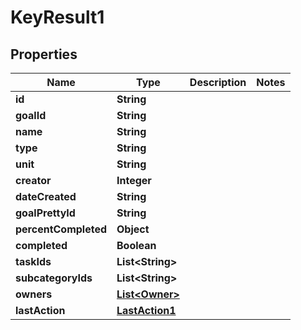 

# KeyResult1


## Properties

| Name | Type | Description | Notes |
|------------ | ------------- | ------------- | -------------|
|**id** | **String** |  |  |
|**goalId** | **String** |  |  |
|**name** | **String** |  |  |
|**type** | **String** |  |  |
|**unit** | **String** |  |  |
|**creator** | **Integer** |  |  |
|**dateCreated** | **String** |  |  |
|**goalPrettyId** | **String** |  |  |
|**percentCompleted** | **Object** |  |  |
|**completed** | **Boolean** |  |  |
|**taskIds** | **List&lt;String&gt;** |  |  |
|**subcategoryIds** | **List&lt;String&gt;** |  |  |
|**owners** | [**List&lt;Owner&gt;**](Owner.md) |  |  |
|**lastAction** | [**LastAction1**](LastAction1.md) |  |  |



